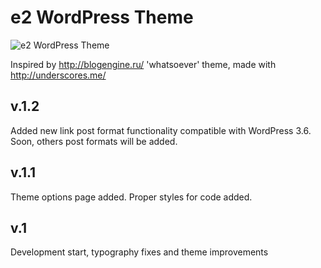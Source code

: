 e2 WordPress Theme
===

![e2 WordPress Theme](http://me.defite.ru/wp-content/uploads/2012/12/Screen-Shot-2012-12-17-at-10.23.05.png)

Inspired by http://blogengine.ru/ 'whatsoever' theme, made with http://underscores.me/ 

v.1.2
--
Added new link post format functionality compatible with WordPress 3.6. Soon, others post formats will be added.

v.1.1
--
Theme options page added. Proper styles for code added.

v.1
--
Development start, typography fixes and theme improvements

